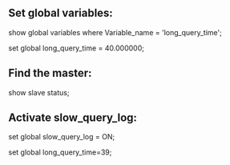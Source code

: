 Set global variables:
---------------------

show global variables where Variable_name = 'long_query_time';

set global long_query_time = 40.000000;

Find the master:
----------------

show slave status;

Activate slow_query_log:
------------------------

set global slow_query_log = ON;

set global long_query_time=39;
